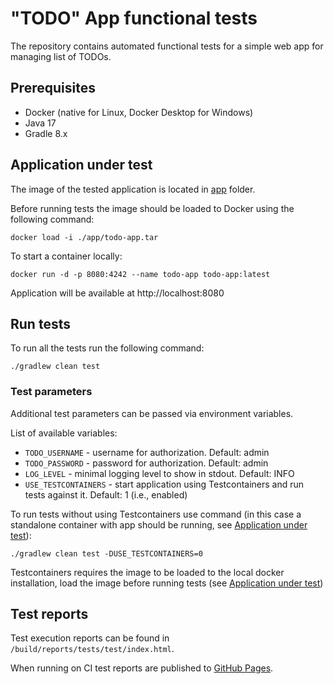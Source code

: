 # "TODO" App functional tests

The repository contains automated functional tests for a simple web app for managing list of TODOs.

## Prerequisites
- Docker (native for Linux, Docker Desktop for Windows)
- Java 17
- Gradle 8.x

## Application under test
The image of the tested application is located in [app](/app) folder.

Before running tests the image should be loaded to Docker using the following command:

`docker load -i ./app/todo-app.tar`

To start a container locally:

`docker run -d -p 8080:4242 --name todo-app todo-app:latest`

Application will be available at http://localhost:8080

## Run tests
To run all the tests run the following command:

`./gradlew clean test`

### Test parameters
Additional test parameters can be passed via environment variables.

List of available variables:
- `TODO_USERNAME` - username for authorization. Default: admin
- `TODO_PASSWORD` - password for authorization. Default: admin
- `LOG_LEVEL` - minimal logging level to show in stdout. Default: INFO
- `USE_TESTCONTAINERS` - start application using Testcontainers and run tests against it. Default: 1 (i.e., enabled)

To run tests without using Testcontainers use command (in this case a standalone container with app should be running, see [Application under test](#application-under-test)):

`./gradlew clean test -DUSE_TESTCONTAINERS=0`

Testcontainers requires the image to be loaded to the local docker installation, load the image before running tests (see [Application under test](#application-under-test))

## Test reports
Test execution reports can be found in `/build/reports/tests/test/index.html`.

When running on CI test reports are published to [GitHub Pages](https://rnovitsky.github.io/todo-functional-tests).
